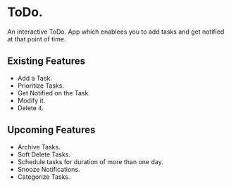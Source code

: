 # ToDo.

An interactive ToDo. App which enablees you to add tasks and get notified at that point of time.

## Existing Features

* Add a Task.
* Prioritize Tasks.
* Get Notified on the Task.
* Modify it.
* Delete it.

## Upcoming Features

* Archive Tasks.
* Soft Delete Tasks.
* Schedule tasks for duration of more than one day.
* Snooze Notifications.
* Categorize Tasks.
